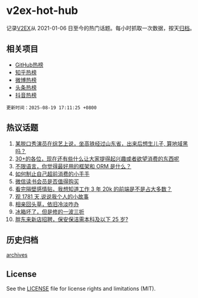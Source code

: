# v2ex-hot-hub

 记录[V2EX](https://www.v2ex.com/)从 2021-01-06 日至今的热门话题。每小时抓取一次数据，按天[归档](archives)。
 
 ## 相关项目

- [GitHub热榜](https://github.com/lonnyzhang423/github-hot-hub)
- [知乎热榜](https://github.com/lonnyzhang423/zhihu-hot-hub)
- [微博热榜](https://github.com/lonnyzhang423/weibo-hot-hub)
- [头条热榜](https://github.com/lonnyzhang423/toutiao-hot-hub)
- [抖音热榜](https://github.com/lonnyzhang423/douyin-hot-hub)


 `更新时间：2025-08-19 17:11:25 +0800`

## 热议话题

1. [某脱口秀演员在综艺上说，坐高铁经过山东省，出来后想生儿子, 算地域黑吗？](https://www.v2ex.com/t/1153339)
1. [30+的各位，现在还有些什么让大家提得起兴趣或者欲望消费的东西呢](https://www.v2ex.com/t/1153371)
1. [不限语言，你觉得最好用的框架和 ORM 是什么？](https://www.v2ex.com/t/1153288)
1. [如何制止自己超前消费的小手手](https://www.v2ex.com/t/1153246)
1. [微信读书会员是否值得购买](https://www.v2ex.com/t/1153337)
1. [看完隔壁感情贴，我想知道工作 3 年 20k 的前端是不是占大多数？](https://www.v2ex.com/t/1153267)
1. [观 1781 天,说说我个人的小故事](https://www.v2ex.com/t/1153375)
1. [相亲回头草，依旧冷淡咋办](https://www.v2ex.com/t/1153426)
1. [冰箱坏了，但是修的一波三折](https://www.v2ex.com/t/1153340)
1. [胖东来新店招聘，保安保洁需本科及以下 25 岁?](https://www.v2ex.com/t/1153359)

## 历史归档

[archives](archives)

## License

See the [LICENSE](LICENSE) file for license rights and limitations (MIT).
